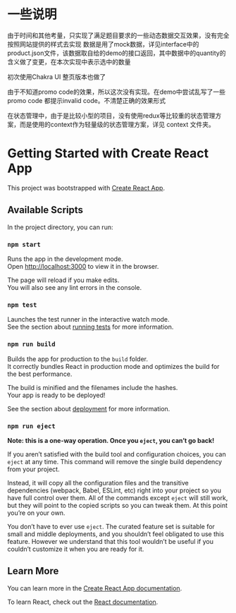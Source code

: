 # 一些说明

由于时间和其他考量，只实现了满足题目要求的一些动态数据交互效果，没有完全按照网站提供的样式去实现
数据是用了mock数据，详见interface中的product.json文件，该数据取自给的demo的接口返回，其中数据中的quantity的含义做了变更，在本次实现中表示选中的数量

初次使用Chakra UI
整页版本也做了

由于不知道promo code的效果，所以这次没有实现。在demo中尝试乱写了一些promo code 都提示invalid code。不清楚正确的效果形式

在状态管理中，由于是比较小型的项目，没有使用redux等比较重的状态管理方案，而是使用的context作为轻量级的状态管理方案，详见 context 文件夹。

# Getting Started with Create React App

This project was bootstrapped with [Create React App](https://github.com/facebook/create-react-app).

## Available Scripts

In the project directory, you can run:

### `npm start`

Runs the app in the development mode.\
Open [http://localhost:3000](http://localhost:3000) to view it in the browser.

The page will reload if you make edits.\
You will also see any lint errors in the console.

### `npm test`

Launches the test runner in the interactive watch mode.\
See the section about [running tests](https://facebook.github.io/create-react-app/docs/running-tests) for more information.

### `npm run build`

Builds the app for production to the `build` folder.\
It correctly bundles React in production mode and optimizes the build for the best performance.

The build is minified and the filenames include the hashes.\
Your app is ready to be deployed!

See the section about [deployment](https://facebook.github.io/create-react-app/docs/deployment) for more information.

### `npm run eject`

**Note: this is a one-way operation. Once you `eject`, you can’t go back!**

If you aren’t satisfied with the build tool and configuration choices, you can `eject` at any time. This command will remove the single build dependency from your project.

Instead, it will copy all the configuration files and the transitive dependencies (webpack, Babel, ESLint, etc) right into your project so you have full control over them. All of the commands except `eject` will still work, but they will point to the copied scripts so you can tweak them. At this point you’re on your own.

You don’t have to ever use `eject`. The curated feature set is suitable for small and middle deployments, and you shouldn’t feel obligated to use this feature. However we understand that this tool wouldn’t be useful if you couldn’t customize it when you are ready for it.

## Learn More

You can learn more in the [Create React App documentation](https://facebook.github.io/create-react-app/docs/getting-started).

To learn React, check out the [React documentation](https://reactjs.org/).
